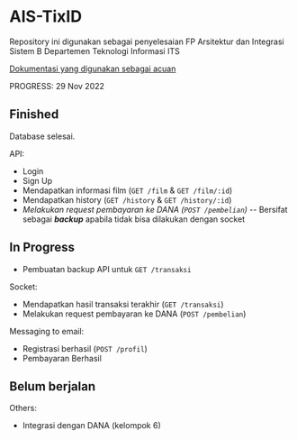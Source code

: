 # AIS-TixID
Repository ini digunakan sebagai penyelesaian FP Arsitektur dan Integrasi Sistem B Departemen Teknologi Informasi ITS

[Dokumentasi yang digunakan sebagai acuan](https://docs.google.com/document/d/1InSXXYhRAPO0Ge1W9H6nsr4ppjMvyMzHahXZF7tnt44/edit#)

PROGRESS: 29 Nov 2022

## Finished

Database selesai.

API:

- Login
- Sign Up
- Mendapatkan informasi film (`GET /film` & `GET /film/:id`)
- Mendapatkan history (`GET /history` & `GET /history/:id`)
- *Melakukan request pembayaran ke DANA (`POST /pembelian`)* -- Bersifat sebagai ***backup*** apabila tidak bisa dilakukan dengan socket

## In Progress

- Pembuatan backup API untuk `GET /transaksi`

Socket:

- Mendapatkan hasil transaksi terakhir (`GET /transaksi`)
- Melakukan request pembayaran ke DANA (`POST /pembelian`)

Messaging to email:

- Registrasi berhasil (`POST /profil`)
- Pembayaran Berhasil

## Belum berjalan

Others:

- Integrasi dengan DANA (kelompok 6)
